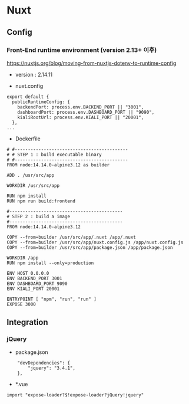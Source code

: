 # Nuxt

## Config

### Front-End runtime environment (version 2.13+ 이후)
https://nuxtjs.org/blog/moving-from-nuxtjs-dotenv-to-runtime-config

* version : 2.14.11

* nuxt.config

```
export default {
  publicRuntimeConfig: {
    backendPort: process.env.BACKEND_PORT || "3001",
    dashboardPort: process.env.DASHBOARD_PORT || "9090",
    kialiRootUrl: process.env.KIALI_PORT || "20001",
  },
...
```

* Dockerfile
```
# #-------------------------------------------
# # STEP 1 : build executable binary
# #-------------------------------------------
FROM node:14.14.0-alpine3.12 as builder

ADD . /usr/src/app

WORKDIR /usr/src/app

RUN npm install
RUN npm run build:frontend

#-------------------------------------------
# STEP 2 : build a image
#-------------------------------------------
FROM node:14.14.0-alpine3.12

COPY --from=builder /usr/src/app/.nuxt /app/.nuxt
COPY --from=builder /usr/src/app/nuxt.config.js /app/nuxt.config.js
COPY --from=builder /usr/src/app/package.json /app/package.json

WORKDIR /app
RUN npm install --only=production

ENV HOST 0.0.0.0
ENV BACKEND_PORT 3001
ENV DASHBOARD_PORT 9090
ENV KIALI_PORT 20001

ENTRYPOINT [ "npm", "run", "run" ]
EXPOSE 3000
```


## Integration

### jQuery

* package.json

```
    "devDependencies": {
        "jquery": "3.4.1",
    },
```

* *.vue

```
import "expose-loader?$!expose-loader?jQuery!jquery"
```
